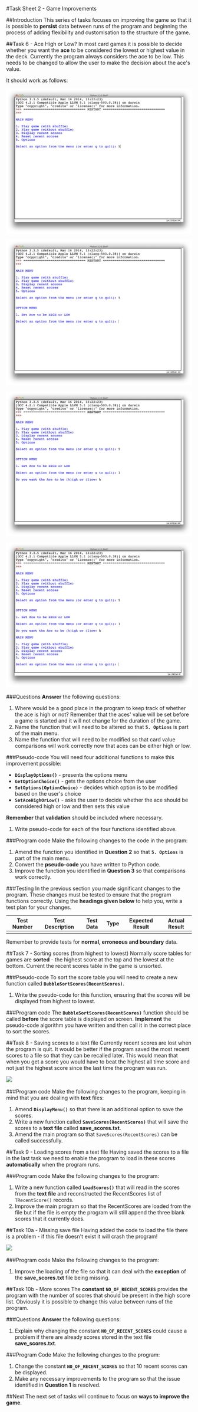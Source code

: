 #Task Sheet 2 - Game Improvements

##Introduction
This series of tasks focuses on improving the game so that it is possible to **persist** data between runs of the program and beginning the process of adding flexibility and customisation to the structure of the game.

##Task 6 - Ace High or Low?
In most card games it is possible to decide whether you want the **ace** to be considered the lowest or highest value in the deck. Currently the program always considers the ace to be low. This needs to be changed to allow the user to make the decision about the ace's value.

It should work as follows:

![The user selects the **options** choice from the main menu][1]

![They are then presented with the options menu][2]

![Having selected an option to modify, the user can then change the default][3]

![The main menu is then redisplayed][4]

###Questions
**Answer** the following questions:

1. Where would be a good place in the program to keep track of whether the ace is high or not? Remember that the aces' value will be set before a game is started and it will not change for the duration of the game.
2. Name the function that will need to be altered so that **`5. Options`** is part of the main menu.
3. Name the function that will need to be modified so that card value comparisons will work correctly now that aces can be either high or low.

###Pseudo-code
You will need four additional functions to make this improvement possible:

- **`DisplayOptions()`** - presents the options menu
- **`GetOptionChoice()`** - gets the options choice from the user
- **`SetOptions(OptionChoice)`** - decides which option is to be modified based on the user's choice
- **`SetAceHighOrLow()`** - asks the user to decide whether the ace should be considered high or low and then sets this value

**Remember** that **validation** should be included where necessary.

1. Write pseudo-code for each of the four functions identified above.

###Program code
Make the following changes to the code in the program:

1. Amend the function you identified in **Question 2** so that **`5. Options`** is part of the main menu.
2. Convert the **pseudo-code** you have written to Python code.
3. Improve the function you identified in **Question 3** so that comparisons work correctly.

###Testing
In the previous section you made significant changes to the program. These changes must be tested to ensure that the program functions correctly. Using the **headings given below** to help you, write a test plan for your changes.

|Test Number|Test Description|Test Data|Type|Expected Result|Actual Result|
|-----------|----------------|---------|----|---------------|-------------|
| | | | | | |

Remember to provide tests for **normal, erroneous and boundary** data.

##Task 7 - Sorting scores (from highest to lowest)
Normally score tables for games are **sorted** - the highest score at the top and the lowest at the bottom. Current the recent scores table in the game is unsorted. 

###Pseudo-code
To sort the score table you will need to create a new function called **`BubbleSortScores(RecentScores)`**.

1. Write the pseudo-code for this function, ensuring that the scores will be displayed from highest to lowest.

###Program code
The **`BubbleSortScores(RecentScores)`** function should be called **before** the score table is displayed on screen. **Implement** the pseudo-code algorithm you have written and then call it in the correct place to sort the scores.

##Task 8 - Saving scores to a text file
Currently recent scores are lost when the program is quit. It would be better if the program saved the most recent scores to a file so that they can be recalled later. This would mean that when you get a score you would have to beat the highest all time score and not just the highest score since the last time the program was run.

![][5]

###Program code
Make the following changes to the program, keeping in mind that you are dealing with **text** files:

1. Amend **`DisplayMenu()`** so that there is an additional option to save the scores.
2. Write a new function called **`SaveScores(RecentScores)`** that will save the scores to a **text file** called **save_scores.txt**.
3. Amend the main program so that `SaveScores(RecentScores)` can be called successfully.

##Task 9 - Loading scores from a text file
Having saved the scores to a file in the last task we need to enable the program to load in these scores **automatically** when the program runs.

###Program code
Make the following changes to the program:

1. Write a new function called **`LoadScores()`** that will read in the scores from the **text file** and reconstructed the RecentScores list of `TRecentScore()` records.
2. Improve the main program so that the RecentScores are loaded from the file but if the file is empty the program will still append the three blank scores that it currently does.

##Task 10a - Missing save file
Having added the code to load the file there is a problem - if this file doesn't exist it will crash the program!

![][6]

###Program code
Make the following changes to the program:

1. Improve the loading of the file so that it can deal with the **exception** of the **save_scores.txt** file being missing.

##Task 10b - More scores
The **constant** **`NO_OF_RECENT_SCORES`** provides the program with the number of scores that should be present in the high score list. Obviously it is possible to change this value between runs of the program.

###Questions
**Answer** the following questions:

1. Explain why changing the constant **`NO_OF_RECENT_SCORES`** could cause a problem if there are already scores stored in the text file **save_scores.txt**.

###Program Code
Make the following changes to the program:

1. Change the constant **`NO_OF_RECENT_SCORES`** so that 10 recent scores can be displayed.
2. Make any necessary improvements to the program so that the issue identified in **Question 1** is resolved.

##Next
The next set of tasks will continue to focus on **ways to improve the game**.


[1]:images/options_menu_select.png
[2]:images/options_menu_view.png
[3]:images/options_ace_select.png
[4]:images/options_return_to_main.png
[5]:images/save_menu_option.png
[6]:images/load_error.png
